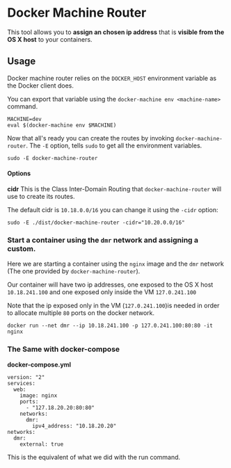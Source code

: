 # Docker Machine Router

This tool allows you to **assign an chosen ip address** that is **visible from the OS X host** to your containers.

## Usage

Docker machine router relies on the `DOCKER_HOST` environment variable as the Docker client does.

You can export that variable using the `docker-machine env <machine-name>` command.

```
MACHINE=dev
eval $(docker-machine env $MACHINE)
```

Now that all's ready you can create the routes by invoking `docker-machine-router`.
The `-E` option, tells `sudo` to get all the environment variables.

```
sudo -E docker-machine-router
```

#### Options

**cidr**
This is the Class Inter-Domain Routing that `docker-machine-router` will use to create its routes.

The default cidr is `10.18.0.0/16` you can change it using the `-cidr` option:

```
sudo -E ./dist/docker-machine-router -cidr="10.20.0.0/16"
```

### Start a container using the `dmr` network and assigning a custom.

Here we are starting a container using the `nginx` image and the `dmr` network (The one provided by `docker-machine-router`).

Our container will have two ip addresses, one exposed to the OS X host `10.18.241.100` and one exposed only inside the VM `127.0.241.100`

Note that the ip exposed only in the VM  (`127.0.241.100`)is needed in order to allocate multiple `80` ports on the docker network.

```
docker run --net dmr --ip 10.18.241.100 -p 127.0.241.100:80:80 -it nginx
```

### The Same with docker-compose

**docker-compose.yml**

```
version: "2"
services:
  web:
    image: nginx
    ports:
      - "127.18.20.20:80:80"
    networks:
      dmr:
        ipv4_address: "10.18.20.20"
networks:
  dmr:
    external: true
```

This is the equivalent of what we did with the run command.
